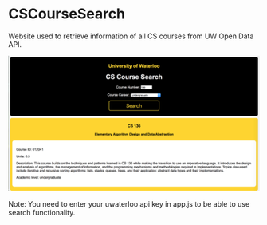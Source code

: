 # CSCourseSearch
Website used to retrieve information of all CS courses from UW Open Data API.

![alt text](sample.jpg)

Note: You need to enter your uwaterloo api key in app.js to be able to use search functionality.
